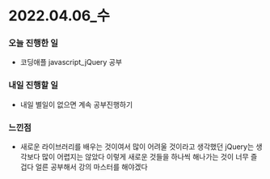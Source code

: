 # 2022.04.06\_수

### 오늘 진행한 일

- 코딩애플 javascript_jQuery 공부

### 내일 진행할 일

- 내일 별일이 없으면 계속 공부진행하기

### 느낀점

- 새로운 라이브러리를 배우는 것이여서 많이 어려울 것이라고 생각했던 jQuery는 생각보다 많이 어렵지는 않았다 이렇게 새로운 것들을 하나씩 해나가는 것이 너무 즐겁다 얼른 공부해서 강의 마스터를 해야겠다
